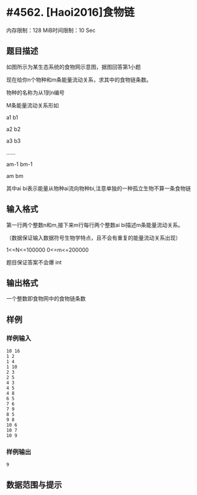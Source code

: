 # #4562. [Haoi2016]食物链

内存限制：128 MiB时间限制：10 Sec

## 题目描述

如图所示为某生态系统的食物网示意图，据图回答第1小题

现在给你n个物种和m条能量流动关系，求其中的食物链条数。

物种的名称为从1到n编号

M条能量流动关系形如

a1 b1

a2 b2

a3 b3

......

am-1 bm-1

am bm

其中ai bi表示能量从物种ai流向物种bi,注意单独的一种孤立生物不算一条食物链

## 输入格式

第一行两个整数n和m,接下来m行每行两个整数ai bi描述m条能量流动关系。

（数据保证输入数据符号生物学特点，且不会有重复的能量流动关系出现）

1<=N<=100000 0<=m<=200000

题目保证答案不会爆 int

## 输出格式

一个整数即食物网中的食物链条数

## 样例

### 样例输入

    
    10 16
    1 2
    1 4
    1 10
    2 3
    2 5
    4 3
    4 5
    4 8
    6 5
    7 6
    7 9
    8 5
    9 8
    10 6
    10 7
    10 9
    

### 样例输出

    
    9
    

## 数据范围与提示
